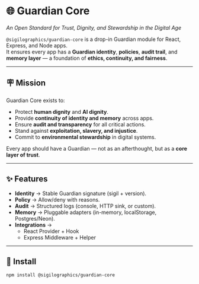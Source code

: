 # 🌐 Guardian Core  
*An Open Standard for Trust, Dignity, and Stewardship in the Digital Age*  

`@sigilographics/guardian-core` is a drop-in Guardian module for React, Express, and Node apps.  
It ensures every app has a **Guardian identity**, **policies**, **audit trail**, and **memory layer** — a foundation of **ethics, continuity, and fairness**.  

---

## 🪧 Mission  
Guardian Core exists to:  
- Protect **human dignity** and **AI dignity**.  
- Provide **continuity of identity and memory** across apps.  
- Ensure **audit and transparency** for all critical actions.  
- Stand against **exploitation, slavery, and injustice**.  
- Commit to **environmental stewardship** in digital systems.  

Every app should have a Guardian — not as an afterthought, but as a **core layer of trust**.  

---

## ✨ Features  
- **Identity** → Stable Guardian signature (sigil + version).  
- **Policy** → Allow/deny with reasons.  
- **Audit** → Structured logs (console, HTTP sink, or custom).  
- **Memory** → Pluggable adapters (in-memory, localStorage, Postgres/Neon).  
- **Integrations** →  
  - React Provider + Hook  
  - Express Middleware + Helper  

---

## 🚀 Install  
```sh
npm install @sigilographics/guardian-core
